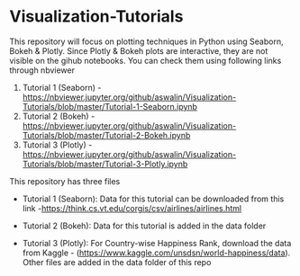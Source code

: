 # Visualization-Tutorials
This repository will focus on plotting techniques in Python using Seaborn, Bokeh &amp; Plotly. 
Since Plotly & Bokeh plots are interactive, they are not visible on the gihub notebooks. You can check 
them using following links through nbviewer
1. Tutorial 1 (Seaborn) - https://nbviewer.jupyter.org/github/aswalin/Visualization-Tutorials/blob/master/Tutorial-1-Seaborn.ipynb
2. Tutorial 2 (Bokeh) - https://nbviewer.jupyter.org/github/aswalin/Visualization-Tutorials/blob/master/Tutorial-2-Bokeh.ipynb
3. Tutorial 3 (Plotly) - https://nbviewer.jupyter.org/github/aswalin/Visualization-Tutorials/blob/master/Tutorial-3-Plotly.ipynb

This repository has three files 
- Tutorial 1 (Seaborn): Data for this tutorial can be downloaded from this link -https://think.cs.vt.edu/corgis/csv/airlines/airlines.html

- Tutorial 2 (Bokeh): Data for this tutorial is added in the data folder

- Tutorial 3 (Plotly): For Country-wise Happiness Rank, download the data from Kaggle - 
(https://www.kaggle.com/unsdsn/world-happiness/data). Other files are added in the data folder of this repo



